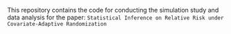 This repository contains the code for conducting the simulation study and data analysis for the paper: `Statistical Inference on Relative Risk under Covariate-Adaptive Randomization`
